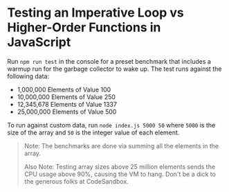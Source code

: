 # Testing an Imperative Loop vs Higher-Order Functions in JavaScript

Run `npm run test` in the console for a preset benchmark that includes a warmup run for the garbage collector to wake up. The test runs against the following data:

- 1,000,000 Elements of Value 100
- 10,000,000 Elements of Value 250
- 12,345,678 Elements of Value 1337
- 25,000,000 Elements of Value 500

To run against custom data, run `node index.js 5000 50` where `5000` is the size of the array and `50` is the integer value of each element.

> Note: The benchmarks are done via summing all the elements in the array.
>
> Also Note: Testing array sizes above 25 million elements sends the CPU usage above 90%, causing the VM to hang. Don't be a dick to the generous folks at CodeSandbox.

